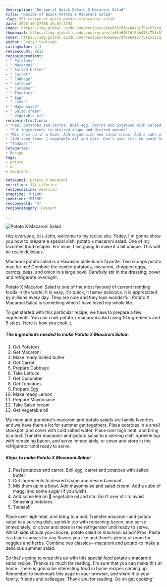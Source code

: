 ```yaml
---
description: "Recipe of Quick Potato X Macaroni Salad"
title: "Recipe of Quick Potato X Macaroni Salad"
slug: 551-recipe-of-quick-potato-x-macaroni-salad
date: 2020-10-27T08:46:07.279Z
image: https://img-global.cpcdn.com/recipes/a66a6967df8eb418/751x532cq70/potato-x-macaroni-salad-recipe-main-photo.jpg
thumbnail: https://img-global.cpcdn.com/recipes/a66a6967df8eb418/751x532cq70/potato-x-macaroni-salad-recipe-main-photo.jpg
cover: https://img-global.cpcdn.com/recipes/a66a6967df8eb418/751x532cq70/potato-x-macaroni-salad-recipe-main-photo.jpg
author: Evelyn Santiago
ratingvalue: 4.3
reviewcount: 8613
recipeingredient:
- " Potatoes"
- " Macaroni"
- " Salted butter"
- " Carrot"
- " Cabbage"
- " Lettuce"
- " Cucumber"
- " Tomatoes"
- " Egg"
- " Lemon"
- " Mayonnaise"
- " Salad cream"
- " Vegetable oil"
recipeinstructions:
- "Peel potatoes and carrot. Boil egg, carrot and potatoes with salted butter"
- "Cut ingredients to desired shape and desired amount"
- "Mix them up in a bowl. Add mayonnaise and salad cream. Add a cube of maggi and some sugar (if you wish)"
- "Add some lemon 🍋 vegetable oil and stir. Don’t over stir to avoid Smashing potatoes."
- "Tadaaa!!"
categories:
- Recipe
tags:
- potato
- x
- macaroni

katakunci: potato x macaroni 
nutrition: 144 calories
recipecuisine: American
preptime: "PT20M"
cooktime: "PT39M"
recipeyield: "4"
recipecategory: Dessert

---
```



![Potato X Macaroni Salad](https://img-global.cpcdn.com/recipes/a66a6967df8eb418/751x532cq70/potato-x-macaroni-salad-recipe-main-photo.jpg)

Hey everyone, it is John, welcome to my recipe site. Today, I'm gonna show you how to prepare a special dish, potato x macaroni salad. One of my favorites food recipes. For mine, I am going to make it a bit unique. This will be really delicious.

Macaroni potato salad is a Hawaiian plate lunch favorite. Two scoops potato mac for me! Combine the cooled potatoes, macaroni, chopped eggs, carrots, peas, and onion in a large bowl. Carefully stir in the dressing; cover and refrigerate overnight.

Potato X Macaroni Salad is one of the most favored of current trending foods in the world. It is easy, it's quick, it tastes delicious. It is appreciated by millions every day. They are nice and they look wonderful. Potato X Macaroni Salad is something which I have loved my whole life.


To get started with this particular recipe, we have to prepare a few ingredients. You can cook potato x macaroni salad using 13 ingredients and 5 steps. Here is how you cook it.

<!--inarticleads1-->

##### The ingredients needed to make Potato X Macaroni Salad:

1. Get  Potatoes
1. Get  Macaroni
1. Make ready  Salted butter
1. Get  Carrot
1. Prepare  Cabbage
1. Take  Lettuce
1. Get  Cucumber
1. Get  Tomatoes
1. Prepare  Egg
1. Make ready  Lemon
1. Prepare  Mayonnaise
1. Take  Salad cream
1. Get  Vegetable oil


My mom and grandma&#39;s macaroni and potato salads are family favorites and we have them a lot for summer get togethers. Place potatoes in a small stockpot, and cover with cold salted water. Place over high heat, and bring to a boil. Transfer macaroni-and-potato salad to a serving dish, sprinkle top with remaining bacon, and serve immediately, or cover and store in the refrigerator until ready to serve. 

<!--inarticleads2-->

##### Steps to make Potato X Macaroni Salad:

1. Peel potatoes and carrot. Boil egg, carrot and potatoes with salted butter
1. Cut ingredients to desired shape and desired amount
1. Mix them up in a bowl. Add mayonnaise and salad cream. Add a cube of maggi and some sugar (if you wish)
1. Add some lemon 🍋 vegetable oil and stir. Don’t over stir to avoid Smashing potatoes.
1. Tadaaa!!


Place over high heat, and bring to a boil. Transfer macaroni-and-potato salad to a serving dish, sprinkle top with remaining bacon, and serve immediately, or cover and store in the refrigerator until ready to serve. Which side should you choose, potato salad or macaroni salad? Pros: Pasta is a blank canvas for any flavors you like and there&#39;s plenty of room for veggies and herbs. Combine two classics—macaroni and potato-to make a delicious summer salad. 

So that's going to wrap this up with this special food potato x macaroni salad recipe. Thanks so much for reading. I'm sure that you can make this at home. There is gonna be interesting food in home recipes coming up. Remember to bookmark this page in your browser, and share it to your family, friends and colleague. Thank you for reading. Go on get cooking!
